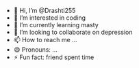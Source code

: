 - 👋 Hi, I’m @Drashti255
- 👀 I’m interested in coding
- 🌱 I’m currently learning masty
- 💞️ I’m looking to collaborate on depression
- 📫 How to reach me ...
- 😄 Pronouns: ...
- ⚡ Fun fact: friend spent time

<!---
Drashti255/Drashti255 is a ✨ special ✨ repository because its `README.md` (this file) appears on your GitHub profile.
You can click the Preview link to take a look at your changes.
--->
